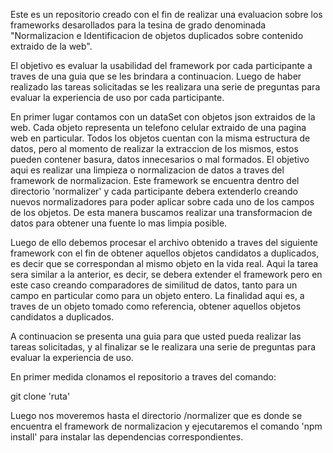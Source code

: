 Este es un repositorio creado con el fin de realizar una evaluacion sobre los frameworks desarollados para la tesina de grado denominada "Normalizacion e Identificacion de objetos duplicados sobre contenido extraido de la web".

El objetivo es evaluar la usabilidad del framework por cada participante a traves de una guia que se les brindara a continuacion. Luego de haber realizado las tareas solicitadas se les realizara una serie de preguntas para evaluar la experiencia de uso por cada participante.

En primer lugar contamos con un dataSet con objetos json extraidos de la web. Cada objeto representa un telefono celular extraido de una pagina web en particular. Todos los objetos cuentan con la misma estructura de datos, pero al momento de realizar la extraccion de los mismos, estos pueden contener basura, datos innecesarios o mal formados. El objetivo aqui es realizar una limpieza o normalizacion de datos a traves del framework de normalizacion. Este framework se encuentra dentro del directorio 'normalizer' y cada participante debera extenderlo creando nuevos normalizadores para poder aplicar sobre cada uno de los campos de los objetos. De esta manera buscamos realizar una transformacion de datos para obtener una fuente lo mas limpia posible.

Luego de ello debemos procesar el archivo obtenido a traves del siguiente framework con el fin de obtener aquellos objetos candidatos a duplicados, es decir que se correspondan al mismo objeto en la vida real. Aqui la tarea sera similar a la anterior, es decir, se debera extender el framework pero en este caso creando comparadores de similitud de datos, tanto para un campo en particular como para un objeto entero. La finalidad aqui es, a traves de un objeto tomado como referencia, obtener aquellos objetos candidatos a duplicados.

A continuacion se presenta una guia para que usted pueda realizar las tareas solicitadas, y al finalizar se le realizara una serie de preguntas para evaluar la experiencia de uso.

En primer medida clonamos el repositorio a traves del comando:

git clone 'ruta'

Luego nos moveremos hasta el directorio /normalizer que es donde se encuentra el framework de normalizacion y ejecutaremos el comando 'npm install' para instalar las dependencias correspondientes.

